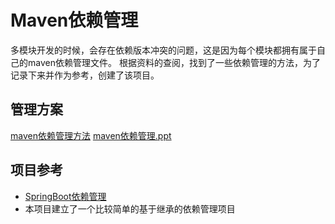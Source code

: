 # Maven依赖管理
多模块开发的时候，会存在依赖版本冲突的问题，这是因为每个模块都拥有属于自己的maven依赖管理文件。
根据资料的查阅，找到了一些依赖管理的方法，为了记录下来并作为参考，创建了该项目。
## 管理方案
[maven依赖管理方法](maven.md)
[maven依赖管理.ppt](Maven依赖管理.odp)
## 项目参考
* [SpringBoot依赖管理](https://github.com/spring-projects/spring-boot)
* 本项目建立了一个比较简单的基于继承的依赖管理项目